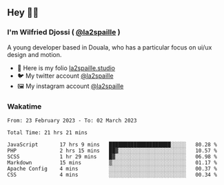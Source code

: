 ## Hey 👋🏾
### I'm Wilfried Djossi ( <a href="https://twitter.com/la2spaille/" target="_blank">@la2spaille</a> )
A young developer based in Douala, who has a particular focus on ui/ux design and motion.

- 🎨 Here is my folio [la2spaille.studio](https://la2spaille.studio/)
- 🐦 My twitter account [@la2spaille](https://twitter.com/la2spaille/)
- 🖼 My instagram account [@la2spaille](https://www.instagram.com/la2spaille/)

### Wakatime
<!--START_SECTION:waka-->

```text
From: 23 February 2023 - To: 02 March 2023

Total Time: 21 hrs 21 mins

JavaScript       17 hrs 9 mins   ████████████████████░░░░░   80.28 %
PHP              2 hrs 15 mins   ██▓░░░░░░░░░░░░░░░░░░░░░░   10.57 %
SCSS             1 hr 29 mins    █▓░░░░░░░░░░░░░░░░░░░░░░░   06.98 %
Markdown         15 mins         ▒░░░░░░░░░░░░░░░░░░░░░░░░   01.17 %
Apache Config    4 mins          ░░░░░░░░░░░░░░░░░░░░░░░░░   00.37 %
CSS              4 mins          ░░░░░░░░░░░░░░░░░░░░░░░░░   00.34 %
```

<!--END_SECTION:waka-->
<!--
**la2spaille/la2spaille** is a ✨ _special_ ✨ repository because its `README.md` (this file) appears on your GitHub profile.

Here are some ideas to get you started:

- 🔭 I’m currently working on ...
- 🌱 I’m currently learning ...
- 👯 I’m looking to collaborate on ...
- 🤔 I’m looking for help with ...
- 💬 Ask me about ...
- 📫 How to reach me: ...
- 😄 Pronouns: ...
- ⚡ Fun fact: ...
-->

